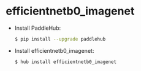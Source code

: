 # efficientnetb0_imagenet
* Install PaddleHub: 

    ```bash
    $ pip install --upgrade paddlehub
    ```

* Install efficientnetb0_imagenet: 

    ```bash
    $ hub install efficientnetb0_imagenet
    ```
